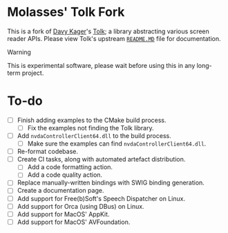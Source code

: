 # Molasses' Tolk Fork

This is a fork of [Davy Kager](https://github.com/dkager)'s 
[Tolk](https://github.com/dkager/tolk); a library abstracting various 
screen reader APIs. Please view Tolk's upstream
[`README.MD`](https://github.com/dkager/tolk/blob/master/docs/README.md) file
for documentation.

> [!WARNING]
> This is experimental software, please wait before using this in any long-term project.

# To-do
- [ ] Finish adding examples to the CMake build process.
    - [ ] Fix the examples not finding the Tolk library.
- [ ] Add `nvdaControllerClient64.dll` to the build process.
    - [ ] Make sure the examples can find `nvdaControllerClient64.dll`.
- [ ] Re-format codebase.
- [ ] Create CI tasks, along with automated artefact distribution.
    - [ ] Add a code formatting action.
    - [ ] Add a code quality action.
- [ ] Replace manually-written bindings with SWIG binding generation.
- [ ] Create a documentation page.
- [ ] Add support for Free(b)Soft's Speech Dispatcher on Linux.
- [ ] Add support for Orca (using DBus) on Linux.
- [ ] Add support for MacOS' AppKit.
- [ ] Add support for MacOS' AVFoundation.
